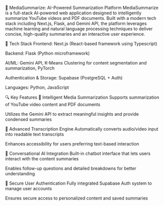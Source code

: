 🎯 MediaSummarize: AI-Powered Summarization Platform
MediaSummarize is a full-stack AI-powered web application designed to intelligently summarize YouTube videos and PDF documents. Built with a modern tech stack including Next.js, Flask, and Gemini API, the platform leverages machine learning and natural language processing techniques to deliver concise, high-quality summaries and an interactive user experience.

🚀 Tech Stack
Frontend: Next.js (React-based framework using Typescript)

Backend: Flask (Python microframework)

AI/ML: Gemini API, K-Means Clustering for content segmentation and summarization, PyTorch

Authentication & Storage: Supabase (PostgreSQL + Auth)

Languages: Python, JavaScript

🔍 Key Features
🎥 Intelligent Media Summarization
Supports summarization of YouTube video content and PDF documents

Utilizes the Gemini API to extract meaningful insights and provide condensed summaries

📝 Advanced Transcription Engine
Automatically converts audio/video input into readable text transcripts

Enhances accessibility for users preferring text-based interaction

💬 Conversational AI Integration
Built-in chatbot interface that lets users interact with the content summaries

Enables follow-up questions and detailed breakdowns for better understanding

🔐 Secure User Authentication
Fully integrated Supabase Auth system to manage user accounts

Ensures secure access to personalized content and saved summaries
